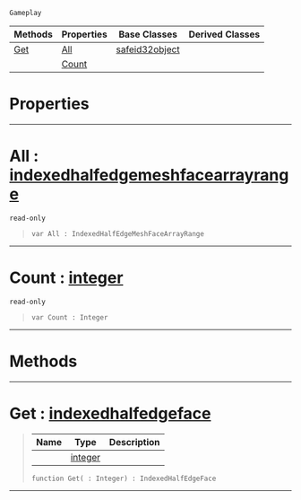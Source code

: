  `Gameplay`

|Methods|Properties|Base Classes|Derived Classes|
|---|---|---|---|
|[ Get](https://github.com/zeroengineteam/ZeroDocs/code_reference/class_reference/indexedhalfedgemeshfacearray.markdown#get-zero-engine-document)|[ All](https://github.com/zeroengineteam/ZeroDocs/code_reference/class_reference/indexedhalfedgemeshfacearray.markdown#all-zero-engine-document)|[safeid32object](https://github.com/zeroengineteam/ZeroDocs/code_reference/class_reference/safeid32object.markdown)| |
| |[ Count](https://github.com/zeroengineteam/ZeroDocs/code_reference/class_reference/indexedhalfedgemeshfacearray.markdown#count-zero-engine-docume)| | |


 #  Properties


---  
 #  All : [indexedhalfedgemeshfacearrayrange](https://github.com/zeroengineteam/ZeroDocs/code_reference/class_reference/indexedhalfedgemeshfacearrayrange.markdown)

 `read-only`

> 
> ``` lang=cpp, name=Zilch
> var All : IndexedHalfEdgeMeshFaceArrayRange


---  
 #  Count : [integer](https://github.com/zeroengineteam/ZeroDocs/code_reference/zilch_base_types/integer.markdown)

 `read-only`

> 
> ``` lang=cpp, name=Zilch
> var Count : Integer


---  
 #  Methods


---  
 #  Get : [indexedhalfedgeface](https://github.com/zeroengineteam/ZeroDocs/code_reference/class_reference/indexedhalfedgeface.markdown)

> 
> |Name|Type|Description|
> |---|---|---|
> ||[integer](https://github.com/zeroengineteam/ZeroDocs/code_reference/zilch_base_types/integer.markdown)| |
> ``` lang=cpp, name=Zilch
> function Get( : Integer) : IndexedHalfEdgeFace
> ``` 


---  
 

 